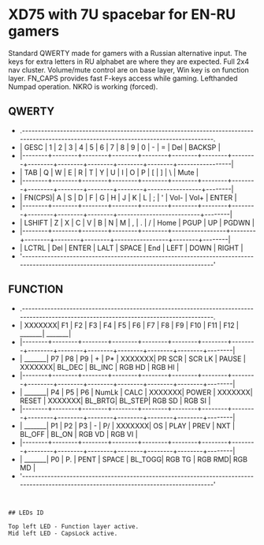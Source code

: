 # XD75 with 7U spacebar for EN-RU gamers

Standard QWERTY made for gamers with a Russian alternative input.
The keys for extra letters in RU alphabet are where they are expected.
Full 2x4 nav cluster. 
Volume/mute control are on base layer, Win key is on function layer.
FN_CAPS provides fast F-keys access while gaming. Lefthanded Numpad operation.
NKRO is working (forced).

## QWERTY
 * .--------------------------------------------------------------------------------------------------------------------------------------.
 * | GESC   | 1      | 2      | 3      | 4      | 5      | 6      | 7      | 8      | 9      | 0      | -      | =      | Del    | BACKSP |
 * |--------+--------+--------+--------+--------+--------+--------+--------+--------+--------+--------+--------+--------+-----------------|
 * | TAB    | Q      | W      | E      | R      | T      | Y      | U      | I      | O      | P      | [      | ]      | \      | Mute   |
 * |--------+--------+--------+--------+--------+--------+--------+--------+--------+--------+--------+--------+-----------------+--------|
 * | FN(CPS)| A      | S      | D      | F      | G      | H      | J      | K      | L      | ;      | '      | Vol-   | Vol+   | ENTER  |
 * |--------+--------+--------+--------+--------+--------+--------+--------+--------+--------+--------+--------------------------+--------|
 * | LSHIFT | Z      | X      | C      | V      | B      | N      | M      | ,      | .      | /      | Home   | PGUP   | UP     | PGDWN  |
 * |--------+--------+--------+--------+--------+-----------------+--------+--------+--------+--------+-----------------+--------+--------|
 * | LCTRL  | Del    | ENTER  | LALT   |                             SPACE                            | End    | LEFT   | DOWN   | RIGHT  |
 * '--------------------------------------------------------------------------------------------------------------------------------------'

## FUNCTION
 * .--------------------------------------------------------------------------------------------------------------------------------------.
 * | XXXXXXX| F1     | F2     | F3     | F4     | F5     | F6     | F7     | F8     | F9     | F10    | F11    | F12    | _______| _______|
 * |--------+--------+--------+--------+--------+--------+--------+--------+--------+--------+--------+--------+--------+--------+--------|
 * | _______| P7     | P8     | P9     | +      | P*     | XXXXXXX| PR SCR | SCR LK | PAUSE  | XXXXXXX| BL_DEC | BL_INC | RGB HD | RGB HI |
 * |--------+--------+--------+--------+--------+--------+--------+--------+--------+--------+--------+--------+--------+--------+--------|
 * | _______| P4     | P5     | P6     | NumLk  | CALC   | XXXXXXX| POWER  | XXXXXXX| RESET  | XXXXXXX| BL_BRTG| BL_STEP| RGB SD | RGB SI |
 * |--------+--------+--------+--------+--------+--------+--------+--------+--------+--------+--------+--------+--------+--------+--------|
 * | _______| P1     | P2     | P3     | -      | P/     | XXXXXXX| OS     |  PLAY  | PREV   | NXT    | BL_OFF | BL_ON  | RGB VD | RGB VI |
 * |--------+--------+--------+--------+--------+--------+--------+--------+--------+--------+--------+--------+--------+--------+--------|
 * | _______| P0     | P.     | PENT   |                             SPACE                            | BL_TOGG| RGB TG | RGB RMD| RGB MD |
 * '--------------------------------------------------------------------------------------------------------------------------------------'
```


## LEDs ID

Top left LED - Function layer active.
Mid left LED - CapsLock active.
